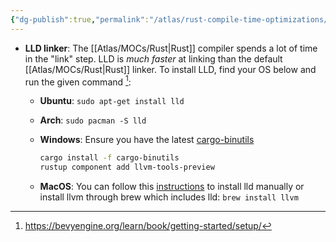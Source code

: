```yaml
---
{"dg-publish":true,"permalink":"/atlas/rust-compile-time-optimizations/","tags":["🌱","rust","quicktip"],"updated":"2024-10-29T17:38:12.541-07:00"}
---
```



-  **LLD linker**: The [[Atlas/MOCs/Rust\|Rust]] compiler spends a lot of time in the "link" step. LLD is _much faster_ at linking than the default [[Atlas/MOCs/Rust\|Rust]] linker. To install LLD, find your OS below and run the given command [^1]:
    
    -   **Ubuntu**: `sudo apt-get install lld`
        
    -   **Arch**: `sudo pacman -S lld`
        
    -   **Windows**: Ensure you have the latest [cargo-binutils](https://github.com/rust-embedded/cargo-binutils)
        
        ```sh
        cargo install -f cargo-binutils
        rustup component add llvm-tools-preview
        ```
        
    -   **MacOS**: You can follow this [instructions](https://lld.llvm.org/MachO/index.html) to install lld manually or install llvm through brew which includes lld: `brew install llvm`

[^1]: https://bevyengine.org/learn/book/getting-started/setup/